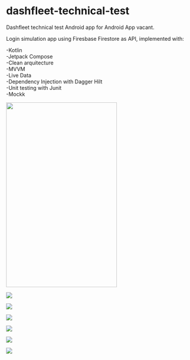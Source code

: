 # dashfleet-technical-test

Dashfleet technical test Android app for Android App vacant.  

Login simulation app using Firesbase Firestore as API, implemented with:  

-Kotlin  
-Jetpack Compose  
-Clean arquitecture  
-MVVM  
-Live Data  
-Dependency Injection with Dagger Hilt  
-Unit testing with Junit  
-Mockk  

<img src="images/App1.jpeg" width = "300" height="500">  

![](images/App1.jpeg)  
  
![](images/App2.jpeg)  
  
![](images/App3.jpeg)  
  
![](images/App4.jpeg)  
  
![](images/App5.jpeg) 
  
![](images/App6.jpeg)  
